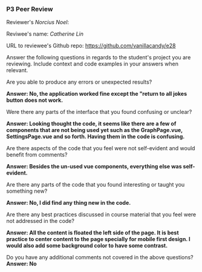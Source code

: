 ### P3 Peer Review

Reviewer's *Norcius Noel*:

Reviwee's name: *Catherine Lin* 

URL to reviewee's Github repo: https://github.com/vanillacandy/e28

Answer the following questions in regards to the student's project you are reviewing. Include context and code examples in your answers when relevant.

Are you able to produce any errors or unexpected results?

**Answer: No, the application worked fine except the "return to all jokes button does not work.**

Were there any parts of the interface that you found confusing or unclear?

**Answer: Looking thought the code, it seems like there are a few of components that are not being  used yet such as the GraphPage.vue, SettingsPage.vue and so forth. Having them in the code is confusing.**

Are there aspects of the code that you feel were not self-evident and would benefit from comments?

**Answer: Besides the un-used vue components, everything else was self-evident.**

Are there any parts of the code that you found interesting or taught you something new?

**Answer: No, I did find any thing new in the code.**

Are there any best practices discussed in course material that you feel were not addressed in the code?

**Answer: All the content is floated the left side of the page. It is best practice to center content to the page specially for mobile first design. I would also add some background color to have some contrast.**

Do you have any additional comments not covered in the above questions?
**Answer: No**